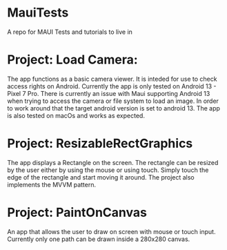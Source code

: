 # MauiTests
A repo for MAUI Tests and tutorials to live in

# Project: Load Camera:
The app functions as a basic camera viewer. It is inteded for use to check access rights on Android. 
Currently the app is only tested on Android 13 - Pixel 7 Pro. There is currently an issue with Maui supporting Android 13 when trying to access the camera or file system to load an image. In order to work around that the target android version is set to android 13.
The app is also tested on macOs and works as expected.

# Project: ResizableRectGraphics
The app displays a Rectangle on the screen. The rectangle can be resized by the user either by using the mouse or using touch. Simply touch the edge of the rectangle and start moving it around. The project also implements the MVVM pattern.

# Project: PaintOnCanvas
An app that allows the user to draw on screen with mouse or touch input. Currently only one path can be drawn inside a 280x280 canvas.

